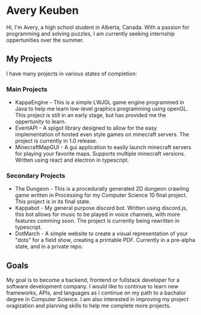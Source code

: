 # Avery Keuben
Hi, I'm Avery, a high school student in Alberta, Canada. With a passion for programming and solving puzzles, I am currently seeking internship oppertunities over the summer.

## My Projects
I have many projects in various states of completion:

### Main Projects
- KappaEngine - This is a simple LWJGL game engine programmed in Java to help me learn low-level graphics programming using openGL. This project is still in an early stage, but has provided me the oppertunity to learn.
- EventAPI - A spigot library designed to allow for the easy implementation of hosted even style games on minecraft servers. The project is currently in 1.0 release.
- MinecraftMapGUI - A gui application to easily launch minecraft servers for playing your favorite maps. Supports multiple minecraft versions. Written using react and electron in typescript.

### Secondary Projects
- The Dungeon - This is a procedurally generated 2D dungeon crawling game written in Processing for my Computer Science 10 final project. This project is in its final state.
- Kappabot - My general purpose discord bot. Written using discord.js, this bot allows for music to be played in voice channels, with more features comming soon. The project is currently being rewritten in typescript.
- DotMarch - A simple website to create a visual representation of your "dots" for a field show, creating a printable PDF. Currently in a pre-alpha state, and in a private repo.

## Goals
My goal is to become a backend, frontend or fullstack developer for a software development company. I would like to continue to learn new frameworks, APIs, and languages as I continue on my path to a bachalor degree in Computer Science. I am also interested in improving my project oragization and planning skills to help me complete more projects.
